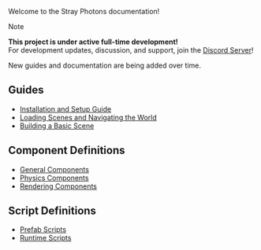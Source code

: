 Welcome to the Stray Photons documentation!

> [!NOTE]
> **This project is under active full-time development!**  
> For development updates, discussion, and support, join the [Discord Server](https://discord.gg/djzfKZwvt4)!
> 
> New guides and documentation are being added over time.

## Guides <!-- {docsify-ignore} -->

- [Installation and Setup Guide](guides/Installation_and_Setup.md)
- [Loading Scenes and Navigating the World](guides/Loading_Scenes.md)
- [Building a Basic Scene](guides/Building_a_Basic_Scene.md)

## Component Definitions <!-- {docsify-ignore} -->

- [General Components](generated/General_Components.md)
- [Physics Components](generated/Physics_Components.md)
- [Rendering Components](generated/Rendering_Components.md)

## Script Definitions <!-- {docsify-ignore} -->

- [Prefab Scripts](generated/Prefab_Scripts.md)
- [Runtime Scripts](generated/Runtime_Scripts.md)

